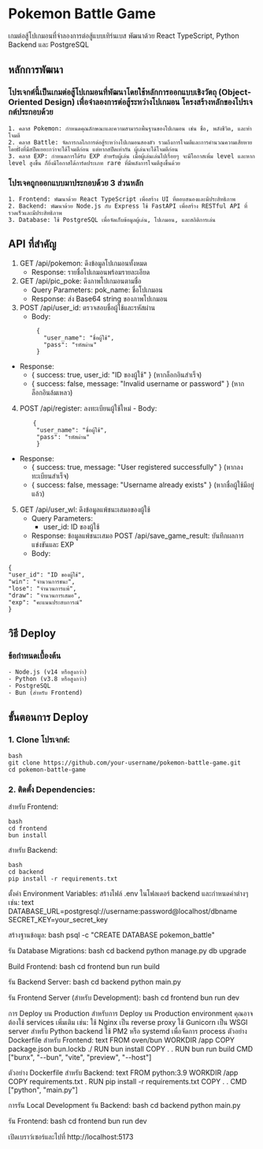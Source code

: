 # Pokemon Battle Game
เกมต่อสู้โปเกมอนที่จำลองการต่อสู้แบบเทิร์นเบส พัฒนาด้วย React TypeScript, Python Backend และ PostgreSQL


## หลักการพัฒนา
  ### โปรเจกต์นี้เป็นเกมต่อสู้โปเกมอนที่พัฒนาโดยใช้หลักการออกแบบเชิงวัตถุ (Object-Oriented Design) เพื่อจำลองการต่อสู้ระหว่างโปเกมอน โครงสร้างหลักของโปรเจกต์ประกอบด้วย
    1. คลาส Pokemon: กำหนดคุณลักษณะและความสามารถพื้นฐานของโปเกมอน เช่น ชื่อ, พลังชีวิต, และท่าโจมตี
    2. คลาส Battle: จัดการกลไกการต่อสู้ระหว่างโปเกมอนสองตัว รวมถึงการโจมตีและการคำนวณความเสียหาย โดยฝั่งที่มีสปีดเยอะกว่าจะได้โจมตีก่อน แต่หากสปีดเท่ากัน ผู้เล่นจะได้โจมตีก่อน
    3. คลาส EXP: กำหนดการได้รับ EXP สำหรับผู้เล่น เมื่อผู้เล่นเล่นไปเรื่อยๆ จะมีโอกาสเพิ่ม level และหาก level สูงขึ้น ก็ยิ่งมีโอกาสได้การ์ดประเภท rare ที่มีพลังการโจมตีสูงขึ้นด้วย
  ### โปรเจคถูกออกแบบมาประกอบด้วย 3 ส่วนหลัก
    1. Frontend: พัฒนาด้วย React TypeScript เพื่อสร้าง UI ที่ตอบสนองและมีประสิทธิภาพ
    2. Backend: พัฒนาด้วย Node.js กับ Express ใช้ FastAPI เพื่อสร้าง RESTful API ที่รวดเร็วและมีประสิทธิภาพ
    3. Database: ใช้ PostgreSQL เพื่อจัดเก็บข้อมูลผู้เล่น, โปเกมอน, และสถิติการเล่น


## API ที่สำคัญ
  1. GET /api/pokemon: ดึงข้อมูลโปเกมอนทั้งหมด
     - Response: รายชื่อโปเกมอนพร้อมรายละเอียด
  2. GET /api/pic_poke: ดึงภาพโปเกมอนตามชื่อ
     - Query Parameters: pok_name: ชื่อโปเกมอน
     - Response: ส่ง Base64 string ของภาพโปเกมอน
  3. POST /api/user_id: ตรวจสอบชื่อผู้ใช้และรหัสผ่าน
     - Body:
```
        {
          "user_name": "ชื่อผู้ใช้",
          "pass": "รหัสผ่าน"
        }
```
  - Response:
      - { success: true, user_id: "ID ของผู้ใช้" } (หากล็อกอินสำเร็จ)
      - { success: false, message: "Invalid username or password" } (หากล็อกอินล้มเหลว)
  4. POST /api/register: ลงทะเบียนผู้ใช้ใหม่
    - Body:
```
       {
        "user_name": "ชื่อผู้ใช้",
        "pass": "รหัสผ่าน"
        }
```
  - Response:
      - { success: true, message: "User registered successfully" } (หากลงทะเบียนสำเร็จ)
      - { success: false, message: "Username already exists" } (หากชื่อผู้ใช้มีอยู่แล้ว)

5. GET /api/user_wl: ดึงข้อมูลแพ้ชนะเสมอของผู้ใช้
    - Query Parameters:
        - user_id: ID ของผู้ใช้
    - Response: ข้อมูลแพ้ชนะเสมอ
    POST /api/save_game_result: บันทึกผลการแข่งขันและ EXP
    - Body:
  ```
{
  "user_id": "ID ของผู้ใช้",
  "win": "จำนวนการชนะ",
  "lose": "จำนวนการแพ้",
  "draw": "จำนวนการเสมอ",
  "exp": "คะแนนประสบการณ์"
}

```


## วิธี Deploy
  ### ข้อกำหนดเบื้องต้น
    - Node.js (v14 หรือสูงกว่า)
    - Python (v3.8 หรือสูงกว่า)
    - PostgreSQL
    - Bun (สำหรับ Frontend)


## ขั้นตอนการ Deploy
### 1. Clone โปรเจกต์:
```
bash
git clone https://github.com/your-username/pokemon-battle-game.git
cd pokemon-battle-game
```

### 2. ติดตั้ง Dependencies:
สำหรับ Frontend:
```
bash
cd frontend
bun install
```

สำหรับ Backend:
```
bash
cd backend
pip install -r requirements.txt
```

ตั้งค่า Environment Variables:
สร้างไฟล์ .env ในโฟลเดอร์ backend และกำหนดค่าต่างๆ เช่น:
text
DATABASE_URL=postgresql://username:password@localhost/dbname
SECRET_KEY=your_secret_key

สร้างฐานข้อมูล:
bash
psql -c "CREATE DATABASE pokemon_battle"

รัน Database Migrations:
bash
cd backend
python manage.py db upgrade

Build Frontend:
bash
cd frontend
bun run build

รัน Backend Server:
bash
cd backend
python main.py

รัน Frontend Server (สำหรับ Development):
bash
cd frontend
bun run dev

การ Deploy บน Production
สำหรับการ Deploy บน Production environment คุณอาจต้องใช้ services เพิ่มเติม เช่น:
ใช้ Nginx เป็น reverse proxy
ใช้ Gunicorn เป็น WSGI server สำหรับ Python backend
ใช้ PM2 หรือ systemd เพื่อจัดการ process
ตัวอย่าง Dockerfile สำหรับ Frontend:
text
FROM oven/bun
WORKDIR /app
COPY package.json bun.lockb ./
RUN bun install
COPY . .
RUN bun run build
CMD ["bunx", "--bun", "vite", "preview", "--host"]

ตัวอย่าง Dockerfile สำหรับ Backend:
text
FROM python:3.9
WORKDIR /app
COPY requirements.txt .
RUN pip install -r requirements.txt
COPY . .
CMD ["python", "main.py"]

การรัน Local Development
รัน Backend:
bash
cd backend
python main.py

รัน Frontend:
bash
cd frontend
bun run dev

เปิดเบราว์เซอร์และไปที่ http://localhost:5173
